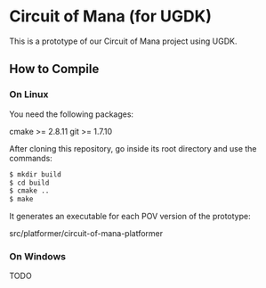 
Circuit of Mana (for UGDK)
==========================

This is a prototype of our Circuit of Mana project using UGDK.

How to Compile
--------------

### On Linux

You need the following packages:

  cmake >= 2.8.11
  git >= 1.7.10

After cloning this repository, go inside its root directory and use the commands:

```bash
$ mkdir build
$ cd build
$ cmake ..
$ make
```

It generates an executable for each POV version of the prototype:

  src/platformer/circuit-of-mana-platformer

### On Windows

TODO

